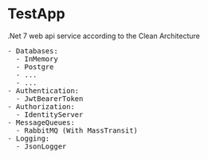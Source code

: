 # TestApp
<p>.Net 7 web api service according to the Clean Architecture
<pre>- Databases:
  - InMemory
  - Postgre
  - ...
  - ...
- Authentication:
  - JwtBearerToken
- Authorization:
  - IdentityServer
- MessageQueues:
  - RabbitMQ (With MassTransit)
- Logging:
  - JsonLogger
</pre>